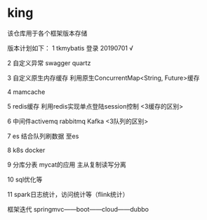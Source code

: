 # king
该仓库用于各个框架版本存储

版本计划如下：
1  tkmybatis 登录 20190701 √

2  自定义异常 swagger quartz 

3  自定义原生内存缓存 利用原生ConcurrentMap<String, Future<User>>缓存
  
4  mamcache

5  redis缓存  利用redis实现单点登陆session控制                           <3缓存的区别>

6  中间件activemq  rabbitmq Kafka                                       <3队列的区别>

7  es 结合队列刷数据 至es

8  k8s docker

9  分库分表 mycat的应用  主从复制读写分离

10 sql优化等

11 spark日志统计，访问统计等（flink统计）

框架迭代
springmvc——boot——cloud——dubbo
